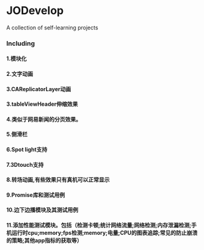 # JODevelop
A collection of self-learning projects

### Including 

#### 1.模块化 

#### 2.文字动画 

#### 3.CAReplicatorLayer动画 

#### 3.tableViewHeader伸缩效果 

#### 4.类似于网易新闻的分页效果。 

#### 5.侧滑栏 

#### 6.Spot light支持 

#### 7.3Dtouch支持 

#### 8.转场动画,有些效果只有真机可以正常显示

#### 9.Promise库和测试用例

#### 10.边下边播模块及其测试用例

#### 11.添加性能测试模块。包括（检测卡顿;统计网络流量;网络检测;内存泄漏检测;手机运行时cpu;memory;fps检测;memory;电量;CPU的图表追踪;常见的防止崩溃的策略;其他app指标的获取等）
